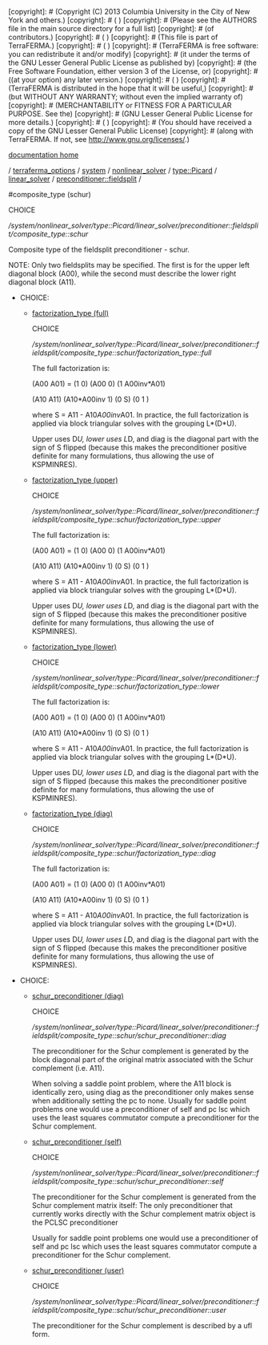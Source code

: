 [copyright]: # (Copyright (C) 2013 Columbia University in the City of New York and others.)
[copyright]: # ( )
[copyright]: # (Please see the AUTHORS file in the main source directory for a full list)
[copyright]: # (of contributors.)
[copyright]: # ( )
[copyright]: # (This file is part of TerraFERMA.)
[copyright]: # ( )
[copyright]: # (TerraFERMA is free software: you can redistribute it and/or modify)
[copyright]: # (it under the terms of the GNU Lesser General Public License as published by)
[copyright]: # (the Free Software Foundation, either version 3 of the License, or)
[copyright]: # ((at your option) any later version.)
[copyright]: # ( )
[copyright]: # (TerraFERMA is distributed in the hope that it will be useful,)
[copyright]: # (but WITHOUT ANY WARRANTY; without even the implied warranty of)
[copyright]: # (MERCHANTABILITY or FITNESS FOR A PARTICULAR PURPOSE. See the)
[copyright]: # (GNU Lesser General Public License for more details.)
[copyright]: # ( )
[copyright]: # (You should have received a copy of the GNU Lesser General Public License)
[copyright]: # (along with TerraFERMA. If not, see <http://www.gnu.org/licenses/>.)

[documentation home](https://github.com/terraferma/terraferma/wiki/Documentation)

/ [terraferma_options](../../../../../../terraferma_options.md) / [system](../../../../../system.md) / [nonlinear_solver](../../../../nonlinear_solver.md) / [type::Picard](../../../type__Picard.md) / [linear_solver](../../linear_solver.md) / [preconditioner::fieldsplit](../preconditioner__fieldsplit.md) /

#composite_type (schur)

CHOICE 

*/system/nonlinear_solver/type::Picard/linear_solver/preconditioner::fieldsplit/composite_type::schur*

Composite type of the fieldsplit preconditioner - schur.

NOTE: Only two fieldsplits may be specified.  The first is for the upper left diagonal block (A00),
while the second must describe the lower right diagonal block (A11).

* CHOICE:
    * [factorization_type (full)](composite_type__schur/factorization_type__full.md "child")

        CHOICE 

        */system/nonlinear_solver/type::Picard/linear_solver/preconditioner::fieldsplit/composite_type::schur/factorization_type::full*

        The full factorization is:
        
        (A00   A01)  = (1           0) (A00   0) (1  A00inv*A01)
        
        (A10   A11)    (A10*A00inv  1) (0     S) (0         1  )
        
        where S = A11 - A10*A00inv*A01. In practice, the full factorization is applied via block triangular solves 
        with the grouping L*(D*U).
        
        Upper uses D*U, lower uses L*D, and diag is the diagonal part with the sign of S flipped (because 
        this makes the preconditioner positive definite for many formulations, thus allowing the use of KSPMINRES).

    * [factorization_type (upper)](composite_type__schur/factorization_type__upper.md "child")

        CHOICE 

        */system/nonlinear_solver/type::Picard/linear_solver/preconditioner::fieldsplit/composite_type::schur/factorization_type::upper*

        The full factorization is:
        
        (A00   A01)  = (1           0) (A00   0) (1  A00inv*A01)
        
        (A10   A11)    (A10*A00inv  1) (0     S) (0         1  )
        
        where S = A11 - A10*A00inv*A01. In practice, the full factorization is applied via block triangular solves 
        with the grouping L*(D*U).
        
        Upper uses D*U, lower uses L*D, and diag is the diagonal part with the sign of S flipped (because 
        this makes the preconditioner positive definite for many formulations, thus allowing the use of KSPMINRES).

    * [factorization_type (lower)](composite_type__schur/factorization_type__lower.md "child")

        CHOICE 

        */system/nonlinear_solver/type::Picard/linear_solver/preconditioner::fieldsplit/composite_type::schur/factorization_type::lower*

        The full factorization is:
        
        (A00   A01)  = (1           0) (A00   0) (1  A00inv*A01)
        
        (A10   A11)    (A10*A00inv  1) (0     S) (0         1  )
        
        where S = A11 - A10*A00inv*A01. In practice, the full factorization is applied via block triangular solves 
        with the grouping L*(D*U).
        
        Upper uses D*U, lower uses L*D, and diag is the diagonal part with the sign of S flipped (because 
        this makes the preconditioner positive definite for many formulations, thus allowing the use of KSPMINRES).

    * [factorization_type (diag)](composite_type__schur/factorization_type__diag.md "child")

        CHOICE 

        */system/nonlinear_solver/type::Picard/linear_solver/preconditioner::fieldsplit/composite_type::schur/factorization_type::diag*

        The full factorization is:
        
        (A00   A01)  = (1           0) (A00   0) (1  A00inv*A01)
        
        (A10   A11)    (A10*A00inv  1) (0     S) (0         1  )
        
        where S = A11 - A10*A00inv*A01. In practice, the full factorization is applied via block triangular solves 
        with the grouping L*(D*U).
        
        Upper uses D*U, lower uses L*D, and diag is the diagonal part with the sign of S flipped (because 
        this makes the preconditioner positive definite for many formulations, thus allowing the use of KSPMINRES).

* CHOICE:
    * [schur_preconditioner (diag)](composite_type__schur/schur_preconditioner__diag.md "child")

        CHOICE 

        */system/nonlinear_solver/type::Picard/linear_solver/preconditioner::fieldsplit/composite_type::schur/schur_preconditioner::diag*

        The preconditioner for the Schur complement is generated by the block diagonal 
        part of the original matrix associated with the Schur complement (i.e. A11).
        
        When solving a saddle point problem, where the A11 block is identically zero, 
        using diag as the preconditioner only makes sense when additionally setting the pc to none. 
        Usually for saddle point problems one would use a preconditioner of self and pc lsc 
        which uses the least squares commutator compute a preconditioner for the Schur 
        complement.

    * [schur_preconditioner (self)](composite_type__schur/schur_preconditioner__self.md "child")

        CHOICE 

        */system/nonlinear_solver/type::Picard/linear_solver/preconditioner::fieldsplit/composite_type::schur/schur_preconditioner::self*

        The preconditioner for the Schur complement is generated from the Schur complement matrix itself:
        The only preconditioner that currently works directly with the Schur complement matrix object is the PCLSC 
        preconditioner
        
        Usually for saddle point problems one would use a preconditioner of self and pc lsc 
        which uses the least squares commutator compute a preconditioner for the Schur 
        complement.

    * [schur_preconditioner (user)](composite_type__schur/schur_preconditioner__user.md "child")

        CHOICE 

        */system/nonlinear_solver/type::Picard/linear_solver/preconditioner::fieldsplit/composite_type::schur/schur_preconditioner::user*

        The preconditioner for the Schur complement is described by a ufl form.

[autogenerated]: # (This file was automatically generated from the schema file:/home/cwilson/repos/github/TerraFERMA/TerraFERMA/buckettools/schemas/solvers.rng.)

